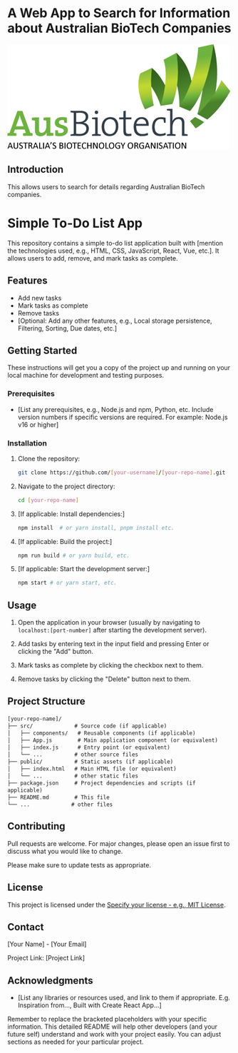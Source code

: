 # A Web App to Search for Information about Australian BioTech Companies 

![Alt text](./images/AusBioTech_logo.png)

## Introduction

This allows users to search for details regarding Australian BioTech companies.

# Simple To-Do List App

This repository contains a simple to-do list application built with [mention the technologies used, e.g., HTML, CSS, JavaScript, React, Vue, etc.].  It allows users to add, remove, and mark tasks as complete.

## Features

* Add new tasks
* Mark tasks as complete
* Remove tasks
* [Optional: Add any other features, e.g., Local storage persistence, Filtering, Sorting, Due dates, etc.]

## Getting Started

These instructions will get you a copy of the project up and running on your local machine for development and testing purposes.

### Prerequisites

* [List any prerequisites, e.g., Node.js and npm, Python, etc.  Include version numbers if specific versions are required.  For example: Node.js v16 or higher]


### Installation

1. Clone the repository:
   ```bash
   git clone https://github.com/[your-username]/[your-repo-name].git
   ```

2. Navigate to the project directory:
   ```bash
   cd [your-repo-name]
   ```

3. [If applicable: Install dependencies:]
   ```bash
   npm install  # or yarn install, pnpm install etc.
   ```

4. [If applicable: Build the project:]
   ```bash
   npm run build # or yarn build, etc.
   ```

5. [If applicable: Start the development server:]
   ```bash
   npm start # or yarn start, etc.
   ```

## Usage

1. Open the application in your browser (usually by navigating to `localhost:[port-number]` after starting the development server).

2. Add tasks by entering text in the input field and pressing Enter or clicking the "Add" button.

3. Mark tasks as complete by clicking the checkbox next to them.

4. Remove tasks by clicking the "Delete" button next to them.


## Project Structure

```
[your-repo-name]/
├── src/             # Source code (if applicable)
│   ├── components/   # Reusable components (if applicable)
│   ├── App.js        # Main application component (or equivalent)
│   ├── index.js      # Entry point (or equivalent)
│   └── ...          # other source files
├── public/          # Static assets (if applicable)
│   ├── index.html   # Main HTML file (or equivalent)
│   └── ...          # other static files
├── package.json     # Project dependencies and scripts (if applicable)
├── README.md        # This file
└── ...             # other files
```


## Contributing

Pull requests are welcome. For major changes, please open an issue first to discuss what you would like to change.

Please make sure to update tests as appropriate.



## License

This project is licensed under the [Specify your license - e.g., MIT License](LICENSE).


## Contact

[Your Name] - [Your Email]

Project Link: [Project Link]


## Acknowledgments

* [List any libraries or resources used, and link to them if appropriate. E.g.  Inspiration from..., Built with Create React App...]



Remember to replace the bracketed placeholders with your specific information.  This detailed README will help other developers (and your future self) understand and work with your project easily.  You can adjust sections as needed for your particular project.
